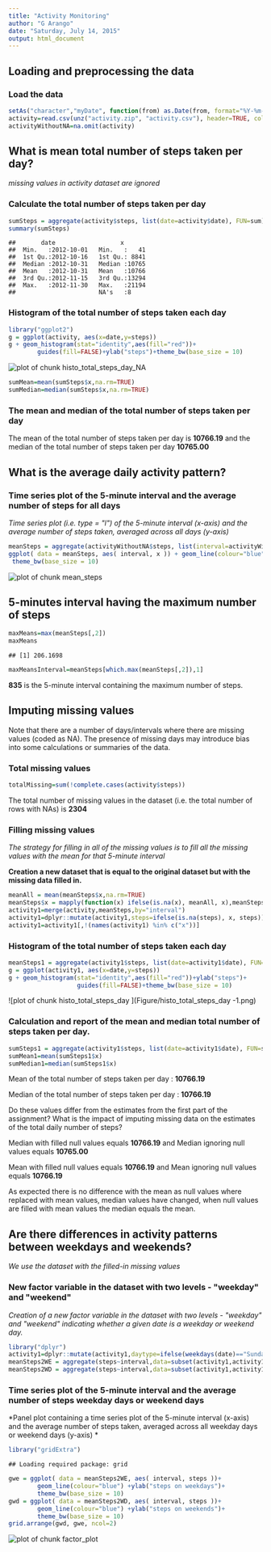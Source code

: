 ```yaml
---
title: "Activity Monitoring"
author: "G Arango"
date: "Saturday, July 14, 2015"
output: html_document
---
```


## Loading and preprocessing the data

### Load the data


```r
setAs("character","myDate", function(from) as.Date(from, format="%Y-%m-%d") )
activity=read.csv(unz("activity.zip", "activity.csv"), header=TRUE, colClasses=c("numeric","myDate","numeric"))
activityWithoutNA=na.omit(activity)
```

## What is mean total number of steps taken per day?

*missing values in activity dataset are ignored*

### Calculate the total number of steps taken per day


```r
sumSteps = aggregate(activity$steps, list(date=activity$date), FUN=sum)
summary(sumSteps)
```

```
##       date                  x        
##  Min.   :2012-10-01   Min.   :   41  
##  1st Qu.:2012-10-16   1st Qu.: 8841  
##  Median :2012-10-31   Median :10765  
##  Mean   :2012-10-31   Mean   :10766  
##  3rd Qu.:2012-11-15   3rd Qu.:13294  
##  Max.   :2012-11-30   Max.   :21194  
##                       NA's   :8
```

### Histogram of the total number of steps taken each day


```r
library("ggplot2")
g = ggplot(activity, aes(x=date,y=steps))
g + geom_histogram(stat="identity",aes(fill="red"))+
        guides(fill=FALSE)+ylab("steps")+theme_bw(base_size = 10) 
```

![plot of chunk histo_total_steps_day_NA](Figure/histo_total_steps_day_NA-1.png) 



```r
sumMean=mean(sumSteps$x,na.rm=TRUE)
sumMedian=median(sumSteps$x,na.rm=TRUE)
```

### The mean and median of the total number of steps taken per day 

The mean of the total number of steps taken per day is **10766.19**
and the median of the total number of steps taken per day **10765.00**

## What is the average daily activity pattern?

### Time series plot of the 5-minute interval and the average number of steps for all days

*Time series plot (i.e. type = "l") of the 5-minute interval (x-axis) and the average number of steps taken, averaged across all days (y-axis)*


```r
meanSteps = aggregate(activityWithoutNA$steps, list(interval=activityWithoutNA$interval), FUN=mean)
ggplot( data = meanSteps, aes( interval, x )) + geom_line(colour="blue") +ylab("steps")+
 theme_bw(base_size = 10)       
```

![plot of chunk mean_steps](Figure/mean_steps-1.png) 

## 5-minutes interval having the maximum number of steps


```r
maxMeans=max(meanSteps[,2])
maxMeans
```

```
## [1] 206.1698
```

```r
maxMeansInterval=meanSteps[which.max(meanSteps[,2]),1]
```


**835** is the 5-minute interval containing the maximum number 
of steps.


## Imputing missing values

Note that there are a number of days/intervals where there are missing values (coded as NA). The presence of missing days may introduce bias into some calculations or summaries of the data.

### Total missing values


```r
totalMissing=sum(!complete.cases(activity$steps))
```
The total number of missing values in the dataset (i.e. the total number of rows with NAs) is **2304**

### Filling missing values

*The strategy for filling in all of the missing values is to fill all the missing values with the mean for that 5-minute interval*

**Creation a new dataset that is equal to the original dataset but with the missing data filled in.**


```r
meanAll = mean(meanSteps$x,na.rm=TRUE)
meanSteps$x = mapply(function(x) ifelse(is.na(x), meanAll, x),meanSteps$x)
activity1=merge(activity,meanSteps,by="interval")
activity1=dplyr::mutate(activity1,steps=ifelse(is.na(steps), x, steps))
activity1=activity1[,!(names(activity1) %in% c("x"))]
```

### Histogram of the total number of steps taken each day


```r
meanSteps1 = aggregate(activity1$steps, list(date=activity1$date), FUN=mean)
g = ggplot(activity1, aes(x=date,y=steps))
g + geom_histogram(stat="identity",aes(fill="red"))+ylab("steps")+
                   guides(fill=FALSE)+theme_bw(base_size = 10)
```

![plot of chunk histo_total_steps_day ](Figure/histo_total_steps_day -1.png) 
    
### Calculation and report of the mean and median total number of steps taken per day. 
    

```r
sumSteps1 = aggregate(activity1$steps, list(date=activity1$date), FUN=sum)
sumMean1=mean(sumSteps1$x)
sumMedian1=median(sumSteps1$x)
```

Mean of the total number of steps taken per day : **10766.19**

Median of the total number of steps taken per day : **10766.19**


Do these values differ from the estimates from the first part of the assignment? What is the impact of imputing missing data on the estimates of the total daily number of steps?

Median with filled null values equals **10766.19** and Median ignoring null values equals **10765.00**

Mean with filled null values equals **10766.19** and Mean ignoring null values equals **10766.19**


As expected there is no difference with the mean as null values where replaced with mean values, median values have changed, when null values are filled with mean values the median equals the mean.


## Are there differences in activity patterns between weekdays and weekends?

*We use the dataset with the filled-in missing values*

### New factor variable in the dataset with two levels - "weekday" and "weekend" 

*Creation of a new factor variable in the dataset with two levels - "weekday" and "weekend" indicating whether a given date is a weekday or weekend day.*


```r
library("dplyr")
activity1=dplyr::mutate(activity1,daytype=ifelse(weekdays(date)=="Sunday"|weekdays(date)=="Saturday", "weekend","weekday"))
meanSteps2WE = aggregate(steps~interval,data=subset(activity1,activity1$daytype=="weekend"), FUN=mean)
meanSteps2WD = aggregate(steps~interval,data=subset(activity1,activity1$daytype=="weekday"), FUN=mean)
```

### Time series plot of the 5-minute interval and the average number of steps  weekday days or weekend days

*Panel plot containing a time series plot of the 5-minute interval (x-axis) and the average number of steps taken, averaged across all weekday days or weekend days (y-axis) *


```r
library("gridExtra")
```

```
## Loading required package: grid
```

```r
gwe = ggplot( data = meanSteps2WE, aes( interval, steps ))+
        geom_line(colour="blue") +ylab("steps on weekdays")+
        theme_bw(base_size = 10)
gwd = ggplot( data = meanSteps2WD, aes( interval, steps ))+
        geom_line(colour="blue") +ylab("steps on weekends")+
        theme_bw(base_size = 10)
grid.arrange(gwd, gwe, ncol=2)
```

![plot of chunk factor_plot](Figure/factor_plot-1.png) 
